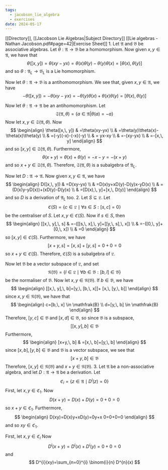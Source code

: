 ```yaml
---
tags:
  - jacobson_lie_algebra
  - exercises
date: 2024-05-17
---
```

[[Directory]], [[Jacobson Lie Algebras|Subject Directory]]
[[Lie algebras - Nathan Jacobson.pdf#page=42|Exercise Sheet]]
1. 
Let $\mathfrak{A}$ and $\mathfrak{B}$ be associative algebras. Let $\theta:\mathfrak{A}\to{}\mathfrak{B} {}$ be a homomorphism. Now given ${} x,\, y \in \mathfrak{A} {}$, we have that
$$
\theta([x,\, y])=\theta(xy-yx)=\theta(x)\theta(y)-\theta(y)\theta(x)=[\theta(x),\, \theta(y)]
$$
and so ${} \theta:\mathfrak{A}_{L}\to{}\mathfrak{B}_{L} {}$ is a Lie homomorphism.

Now let ${} \theta:\mathfrak{A}\to{}\mathfrak{B} {}$ is a antihomomorphism. We see that, given ${} x,\, y \in \mathfrak{A} {}$, we have
$$
-\theta([x,\, y])=-\theta(xy-yx)=-\theta(y)\theta(x)+\theta(x)\theta(y)=[\theta(x),\, \theta(y)]
$$

Now let ${} \theta:\mathfrak{A}\to{} \mathfrak{A} {}$ be an antihomomorphism. Let 
$$
\mathfrak{S}(\mathfrak{A},\, \theta) =\{ a \in \mathfrak{A} |\theta(a)=-a \}
$$
Now let ${} x,\, y \in \mathfrak{S}(\mathfrak{A},\, \theta) {}$. Now
$$
\begin{align}
 \theta([x,\, y]) & =\theta(xy-yx) \\
	 & =\theta(y)\theta(x)-\theta(x)\theta(y) \\
	 & =(-y)(-x)-(-x)(-y) \\
 & = yx-xy \\
 & =-(xy-yx) \\
 & =-[x,\, y]  
 \end{align}
$$
and so ${} [x,\, y] \in  \mathfrak{S} (\mathfrak{A},\, \theta) {}$. Furthermore, 
$$
\theta(x+y)=\theta(x)+\theta(y)=-x-y=-(x+y)
$$
and so ${} x+y \in  \mathfrak{S}(\mathfrak{A},\, \theta) {}$. Therefore, ${} \mathfrak{S}(\mathfrak{A},\, \theta) {}$ is a subalgebra of $\mathfrak{A}_{L}$.

Now let $D:\mathfrak{A}\to{}\mathfrak{A} {}$. Now given ${} x,\, y \in \mathfrak{A} {}$, we have
$$
\begin{align}
 D([x,\, y]) & =D(xy-yx) \\
 & =D(x)y+xD(y)-D(y)x-yD(x) \\
 & =(D(x)y-yD(x))+(xD(y)-D(y)x) \\
  & =[D(x),\, y]+[x,\, D(y)]
 \end{align}
$$
and so $D$ is a derivation of $\mathfrak{A}_{L}$ too. 
2. 
Let ${} S \subseteq  \mathfrak{L} {}$. Let
$$
\mathfrak{C}(S)=\{ c \in \mathfrak{L} \mid \forall s \in S:[s,\, c]=0 \}
$$
be the centraliser of ${} S {}$. Let ${} x,\, y \in \mathfrak{C}(S) {}$. Now if ${} s \in S {}$, then
$$
\begin{align}
 [[x,\, y],\, s] & =-([[s,\, x],\, y]+[[y,\, s],\, x])   \\
 & =-([0,\, y]+[0,\, x]) \\
 & =0
 \end{align}
$$
so ${} [x,\, y] \in \mathfrak{C}(S) {}$. Furthermore, we have
$$
[x+y,\, s]=[x,\, s]+[y,\, s]=0+0=0
$$
so ${} x+y \in \mathfrak{C}(S) {}$. Therefore, $\mathfrak{C}(S)$ is a subalgebra of $\mathfrak{L}$. 

Now let $\mathfrak{B}$ be a vector subspace of $\mathfrak{L}$, and set
$$
\mathfrak{N}(\mathfrak{B})=\{ l \in \mathfrak{L} \mid\forall  b \in \mathfrak{B}:[b,\, l]\in \mathfrak{B} \}
$$
be the normaliser of $\mathfrak{B}$. Now let ${} x,\, y \in \mathfrak{N}(\mathfrak{B}) {}$. If ${} b \in \mathfrak{B} {}$, we have
$$
\begin{align}
[[x,\, y],\, b]=[y,\, [b,\, x]]+ [x,\, [y,\, b]]
\end{align}
$$
since ${} x,\, y \in \mathfrak{N}(\mathfrak{B}) {}$, we have that 
$$
\begin{align}
c=[b,\, x] \in \mathfrak{B} \\
d=[y,\, b] \in \mathfrak{B}
\end{align}
$$
Therefore, ${} [y,\, c] \in \mathfrak{B} {}$ and ${} [x,\, d] \in \mathfrak{B} {}$, so since $\mathfrak{B} {}$ is a subspace, 
$$
[[x,\, y],\, b] \in \mathfrak{B}
$$
Furthermore, 
$$
\begin{align}
[x+y,\, b] & =[x,\, b]+[y,\, b]
\end{align}
$$
since ${} [x,\, b],\, [y,\, b] \in \mathfrak{B} {}$ and ${} \mathfrak{B} {}$ is a vector subspace, we see that
$$
[x+y,\, b] \in \mathfrak{B}
$$
Therefore, ${} [x,\, y] \in \mathfrak{N}(\mathfrak{B}) {}$ and ${} x+y \in \mathfrak{N}(\mathfrak{B}) {}$.
3. 
Let $\mathfrak{A}$ be a non-associative algebra, and let ${} D:\mathfrak{A}\to{}\mathfrak{A} {}$ be a derivation. Let
$$
\mathfrak{C}_{i}=\{ z \in \mathfrak{A}\mid D^{i}(z)=0 \}
$$
First, let ${} x,\, y \in \mathfrak{C}_{1} {}$. Now
$$
D(x+y)=D(x)+D(y)=0+0=0
$$
so ${} x+y \in \mathfrak{C}_{1} {}$. Furthermore, 
$$
\begin{align}
D(xy)=D(x)y+xD(y)=0y+x 0=0+0=0
\end{align}
$$
and so ${} xy \in \mathfrak{C}_{1} {}$. 

First, let ${} x,\, y \in \mathfrak{C}_{i} {}$ Now
$$
D^{i}(x+y)=D^{i}(x)+D^{i}(y)=0+0=0
$$
and
$$
D^{i}(xy)=\sum_{n=0}^{i} \binom{i}{n} D^{n}(x)
$$